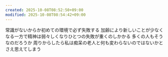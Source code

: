 ```yaml
---
created: 2025-10-08T08:52:50+09:00
modified: 2025-10-08T08:54:42+09:00
---
```


常識がないからか初めての環境で必ず失敗する
加齢により新しいことが少なくなる一方で精神は弱々しくなりひとつの失敗が重くのしかかる
多くの人もそうなのだろうか
周りからしたら私は痴呆の老人と何も変わらないのではないかとさえ思えてしまう
